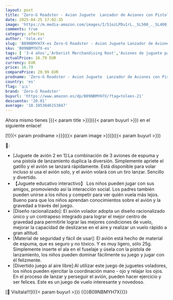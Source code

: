 ```yaml
---
layout: post
title: 'Zero-G Roadster - Avion Juguete  Lanzador de Aviones con Pistola de Tiro  Avión Volador Planeador Espuma  Juego Aire Libre Jardín  Infantil Regalo Navidad Cumpleaños Pascua para Niñas 3  4  5  6  7  8  9  10 Años'
date: 2025-04-25 17:02:35
image: 'https://m.media-amazon.com/images/I/51ozLPDu1rL._SL500_._SL400_.jpg'
comments: true
category: ofertas
author: 'tole.es'
slug: 'B09NBMYH7X-es Zero-G Roadster - Avion Juguete Lanzador de Aviones con...'
sku: 'B09NBMYH7X-es'
tags: [ '3-4 años','Arborist Merchandising Root','Aviones de juguete para niños','Juguetes','Juguetes y juegos','Paid Social - CML Toys','Self Service','Special Features Stores','Vehículos de juguete para niños','b6d17eda-2c26-45ed-a098-453a9f96e839_0','b6d17eda-2c26-45ed-a098-453a9f96e839_1801','b6d17eda-2c26-45ed-a098-453a9f96e839_3601','navidad','zero-g roadster','🇪🇸', ]
actualPrice: 16.79 EUR
currency: EUR
price: 16.79
comparePrice: 20.99 EUR
prodname: 'Zero-G Roadster - Avion Juguete  Lanzador de Aviones con Pistola de Tiro  Avión Volador Planeador Espuma  Juego Aire Libre Jardín  Infantil Regalo Navidad Cumpleaños Pascua para Niñas 3  4  5  6  7  8  9  10 Años'
country: 'es'
flag: '🇪🇸'
brand: 'Zero-G Roadster'
buyurl: 'https://www.amazon.es/dp/B09NBMYH7X/?tag=tolees-21'
descuento: '20.01'
average: '18.1053846153847'
---
```


Ahora mismo tienes [{{< param title >}}]({{< param buyurl >}}) en el siguiente enlace!

[![{{< param prodname >}}]({{< param image >}})]({{< param buyurl >}})

🔎:

- [Juguete de avión 2 en 1]:La combinación de 3 aviones de espuma y una pistola de lanzamiento duplica la diversión. Simplemente apriete el gatillo y el avión se lanzará rápidamente. Está disponible para volar incluso si usa el avión solo, y el avión volará con un tiro lanzar. Sencillo y divertido.
- 【Juguete educativo interactivo】 Los niños pueden jugar con sus amigos, promoviendo así la interacción social. Los padres también pueden unirse a los niños y competir para ver quién vuela más lejos. Bueno para que los niños aprendan conocimientos sobre el avión y la gravedad a través del juego.
- [Diseño racionalizado]: El avión volador adopta un diseño racionalizado único y un contrapeso integrado para lograr el mejor centro de gravedad para permitirle lograr las mejores condiciones de vuelo, mejorar la capacidad de deslizarse en el aire y realizar un vuelo rápido a gran altitud.
- [Material de seguridad y fácil de usar]: El avión está hecho de material de espuma, que es seguro y no tóxico. Y es muy ligero, sólo 25g. Simplemente inserte el ala en el fuselaje y úsela con la pistola de lanzamiento, los niños pueden dominar fácilmente su juego y jugar con él felizmente.
- [Divertido juego al aire libre]:Al utilizar este juego de juguetes voladores, los niños pueden ejercitar la coordinación mano - ojo y relajar los ojos. En el proceso de lanzar y perseguir el avión, pueden hacer ejercicio y ser felices. Este es un juego de vuelo interesante y novedoso.

[🛒 Visítala!!!]({{< param buyurl >}})
{{<world>}}B09NBMYH7X{{</world>}}
